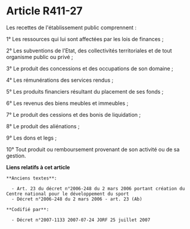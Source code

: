 # Article R411-27

Les recettes de l'établissement public comprennent :

1° Les ressources qui lui sont affectées par les lois de finances ;

2° Les subventions de l'Etat, des collectivités territoriales et de tout organisme public ou privé ;

3° Le produit des concessions et des occupations de son domaine ;

4° Les rémunérations des services rendus ;

5° Les produits financiers résultant du placement de ses fonds ;

6° Les revenus des biens meubles et immeubles ;

7° Le produit des cessions et des bonis de liquidation ;

8° Le produit des aliénations ;

9° Les dons et legs ;

10° Tout produit ou remboursement provenant de son activité ou de sa gestion.

**Liens relatifs à cet article**

	**Anciens textes**:

	  - Art. 23 du décret n°2006-248 du 2 mars 2006 portant création du Centre national pour le développement du sport
	  - Décret n°2006-248 du 2 mars 2006 - art. 23 (Ab)

	**Codifié par**:

	  - Décret n°2007-1133 2007-07-24 JORF 25 juillet 2007
